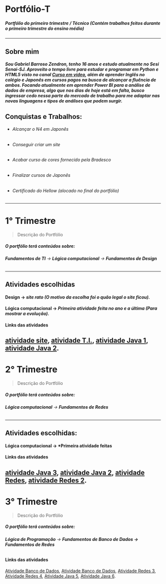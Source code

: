 # Portfólio-T
##### Portfólio do primeiro trimestre / Técnico (Contém trabalhos feitos durante o primeiro trimestre do ensino médio)
----------------------------------------------------------------------------------------------------------------
## Sobre mim
##### Sou Gabriel Barroso Zendron, tenho 16 anos e estudo atualmente no Sesi Senai-SJ. Aproveito o tempo livre para estudar e programar em Python e HTML5 visto no canal [Curso em vídeo](https://www.youtube.com/c/CursoemV%C3%ADdeo), além de aprender Inglês no colégio e Japonês em cursos pagos na busca de alcançar a fluência de ambos. Focando atualmente em aprender Power BI para a análise de dados de empresa, algo que nos dias de hoje está em falta, busco ingressar cedo nessa parte do mercado de trabalho para me adaptar nas novas linguagens e tipos de análises que podem surgir.
## Conquistas e Trabalhos:
* ###### *Alcançar o N4 em Japonês*
* ###### *Conseguir criar um site*
* ###### *Acabar curso de cores fornecido pela Bradesco*
* ###### *Finalizar cursos de Japonês*
* ###### *Certificado do Hellow (alocado no final do portfólio)*
------------------------------------------------------------------
# **1° Trimestre**
> Descrição do Portfólio
##### *O portfólio terá conteúdos sobre:*  
###### **Fundamentos de TI** → **Lógica computacional** →  **Fundamentos de Design**
-----------------------------------------------------------------------------
## Atividades escolhidas 
#### Design -> *site rato (O motivo da escolha foi o quão legal o site ficou).*
#### Lógica computacional -> *Primeira atividade feita no ano e a última (Para mostrar a evolução).*

#### Links das atividades
[atividade site](https://github.com/Zendroo/Portfolio-1T/blob/main/Design/%C3%89%20isso%20que%20rato%20gosta..pdf),
[atividade T.I.](https://github.com/Zendroo/Portfolio-1T/blob/main/Fundamento%20de%20T.I./Mat%C3%A9ria),
[atividade Java 1](https://github.com/Zendroo/Portfolio-1T/blob/main/l%C3%B3gica%20computacional/Atividades.java),
[atividade Java 2](https://github.com/Zendroo/Portfolio-1T/blob/main/l%C3%B3gica%20computacional/atividade02.java).
---------------------------------------------------------------------------------
# **2° Trimestre**
> Descrição do Portfólio
##### *O portfólio terá conteúdos sobre:*  
###### **Lógica computacional** →  **Fundamentos de Redes**
-----------------------------------------------------------------------------
## Atividades escolhidas: 
#### Lógica computacional -> *Primeira atividade feitas

#### Links das atividades
[atividade Java 3](https://github.com/Zendroo/Portfolio-T/blob/main/l%C3%B3gica%20computacional/atividade3.java),
[atividade Java 2](https://github.com/Zendroo/Portfolio-T/blob/main/l%C3%B3gica%20computacional/atividade4.java),
[atividade Redes](https://docs.google.com/document/d/1S_UwAqsQbxYqzoPu37rjy39Odb2yQ0stYhu2XYb2Qeg/edit?usp=sharing),
[atividade Redes 2](https://docs.google.com/document/d/1kdeJo-D6eQQnL-MZ6MyR_zyBDk6zSSd1tAc0uuOPBxI/edit?usp=sharing).
---------------------------------------------------------------------------------
# **3° Trimestre**
> Descrição do Portfólio
##### *O portfólio terá conteúdos sobre:*  
###### **Lógica de Programação** →  **Fundamentos de Banco de Dados → Fundamentos de Redes**

#### Links das atividades
[Atividade Banco de Dados](https://docs.google.com/document/d/1Tv1Z2pK5MNkPP1qj0_YXbBkSpt2GWIV1CQ6ILJTCgUs/edit?usp=sharing),
[Atividade Banco de Dados](https://docs.google.com/document/d/1V2l78_M71T6e2bbdntw6Q1tw8Hr8lYrnQn69ffYiq8Y/edit?usp=sharing),
[Atividade Redes 3](https://docs.google.com/document/d/1VZQgus5Yr0qmz9Krkn-kOFLfWzunN6XJoGveYaklrY0/edit?usp=sharing),
[Atividade Redes 4](https://docs.google.com/document/d/1_nc0km1DxJE4Kg1faZVTGPCNOJNcobQlhS04IpXCS8o/edit?usp=sharing),
[Atividade Java 5](https://github.com/Zendroo/Portfolio-T/blob/main/l%C3%B3gica%20computacional/atividade05.java),
[Atividade Java 6](https://github.com/Zendroo/Portfolio-T/blob/main/l%C3%B3gica%20computacional/atividade06.java).
